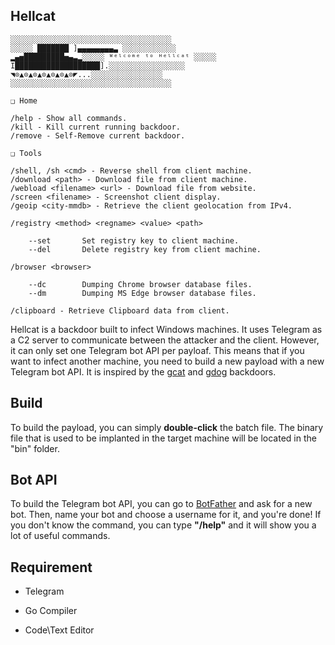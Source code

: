 ## Hellcat

	░░░░░░░░░░░░░░░░░░░░░░░░░░░░░░░░░░░░
	░░░░░ ███████ ]▄▄▄▄▄▄▄▄▃ ░░░░░░░░░░░░
	▂▄▅█████████▅▄▃▂░░░░░ ᵂᵉˡᶜᵒᵐᵉ ᵗᵒ ᴴᵉˡˡᶜᵃᵗ ░░░░░
	I███████████████████].░░░░░░░░░░░░░░░░░
	◥⊙▲⊙▲⊙▲⊙▲⊙▲⊙▲⊙◤...░░░░░░░░░░░░░░░░
	░░░░░░░░░░░░░░░░░░░░░░░░░░░░░░░░░░░░
	
	❑ Home
   
	/help - Show all commands.
	/kill - Kill current running backdoor.
	/remove - Self-Remove current backdoor.

	❑ Tools
	
	/shell, /sh <cmd> - Reverse shell from client machine.
	/download <path> - Download file from client machine.
	/webload <filename> <url> - Download file from website.
	/screen <filename> - Screenshot client display.
	/geoip <city-mmdb> - Retrieve the client geolocation from IPv4.

	/registry <method> <regname> <value> <path>

		--set		Set registry key to client machine.
		--del		Delete registry key from client machine.
	
	/browser <browser>

		--dc		Dumping Chrome browser database files.
		--dm		Dumping MS Edge browser database files.

	/clipboard - Retrieve Clipboard data from client.

Hellcat is a backdoor built to infect Windows machines. It uses Telegram as a C2 server to communicate between the attacker and the client. However, it can only set one Telegram bot API per payloaf. This means that if you want to infect another machine, you need to build a new payload with a new Telegram bot API. It is inspired by the <a href="https://github.com/byt3bl33d3r/gcat">gcat</a> and <a href="https://github.com/maldevel/gdog">gdog</a> backdoors.

## Build
To build the payload, you can simply <b>double-click</b> the batch file. The binary file that is used to be implanted in the target machine will be located in the "bin" folder.

## Bot API
To build the Telegram bot API, you can go to <a href="https://t.me/botfather">BotFather</a> and ask for a new bot. Then, name your bot and choose a username for it, and you're done! If you don't know the command, you can type <b>"/help"</b> and it will show you a lot of useful commands.

## Requirement

<ul>
	<li>Telegram</li>
</ul>

<ul>
	<li>Go Compiler</li>
</ul>

<ul>
	<li>Code\Text Editor</li>
</ul>
